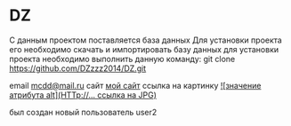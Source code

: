 # DZ
С данным проектом поставляется база данных
Для установки проекта его необходимо скачать и импортировать базу данных
для установки проекта необходимо выполнить данную команду:
git clone https://github.com/DZzzz2014/DZ.git

email [mcdd@mail.ru](mcdd@mail)
сайт [мой сайт](http://...)
ссылка на картинку [![значение атрибута alt](HTTp://... ссылка на JPG)](http://...)

был создан новый пользователь user2